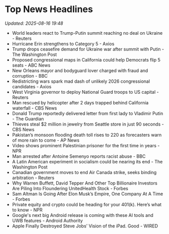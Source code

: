 # Top News Headlines

_Updated: 2025-08-16 19:48_

- World leaders react to Trump-Putin summit reaching no deal on Ukraine - Reuters
- Hurricane Erin strengthens to Category 5 - Axios
- Trump drops ceasefire demand for Ukraine war after summit with Putin - The Washington Post
- Proposed congressional maps in California could help Democrats flip 5 seats - ABC News
- New Orleans mayor and bodyguard lover charged with fraud and corruption - BBC
- Redistricting wars spark mad dash of unlikely 2026 congressional candidates - Axios
- West Virginia governor to deploy National Guard troops to US capital - Reuters
- Man rescued by helicopter after 2 days trapped behind California waterfall - CBS News
- Donald Trump reportedly delivered letter from first lady to Vladimir Putin - The Guardian
- Thieves steal $2 million in jewelry from Seattle store in just 90 seconds - CBS News
- Pakistan’s monsoon flooding death toll rises to 220 as forecasters warn of more rain to come - AP News
- Video shows prominent Palestinian prisoner for the first time in years - NPR
- Man arrested after Antoine Semenyo reports racist abuse - BBC
- A Latin American experiment in socialism could be nearing its end - The Washington Post
- Canadian government moves to end Air Canada strike, seeks binding arbitration - Reuters
- Why Warren Buffett, David Tepper And Other Top Billionaire Investors Are Piling Into Floundering UnitedHealth Stock - Forbes
- Sam Altman Is Going After Elon Musk’s Empire, One Company At A Time - Forbes
- Private equity and crypto could be heading for your 401(k). Here’s what to know - NPR
- Google's next big Android release is coming with these AI tools and UWB features - Android Authority
- Apple Finally Destroyed Steve Jobs’ Vision of the iPad. Good - WIRED